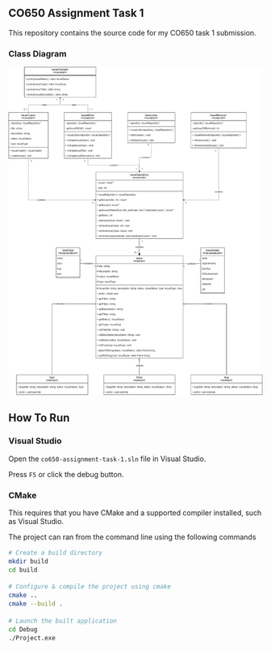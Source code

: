 ## CO650 Assignment Task 1

This repository contains the source code for my CO650 task 1 submission.

### Class Diagram

![Class Diagram](./assets/class-diagram.png)

## How To Run

### Visual Studio

Open the `co650-assignment-task-1.sln` file in Visual Studio.

Press `F5` or click the debug button.

### CMake

This requires that you have CMake and a supported compiler installed, such as Visual Studio.

The project can ran from the command line using the following commands

```sh
# Create a build directory
mkdir build
cd build

# Configure & compile the project using cmake
cmake ..
cmake --build .

# Launch the built application
cd Debug
./Project.exe
```
